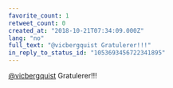 ```yaml
---
favorite_count: 1
retweet_count: 0
created_at: "2018-10-21T07:34:09.000Z"
lang: "no"
full_text: "@vicbergquist Gratulerer!!!"
in_reply_to_status_id: "1053693456722341895"
---
```


[@vicbergquist](https://twitter.com/vicbergquist) Gratulerer!!!
